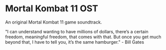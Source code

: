 # Mortal Kombat 11 OST

An original Mortal Kombat 11 game soundtrack.

"I can understand wanting to have millions of dollars, there’s a certain freedom, meaningful freedom, that comes with that. But once you get much beyond that, I have to tell you, it’s the same hamburger." - Bill Gates

